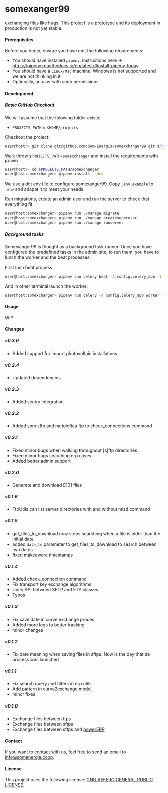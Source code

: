 # somexanger99
exchanging files like hugs. This project is a prototype and its deployment in production is not yet stable. 

#### Prerequisites

Before you begin, ensure you have met the following requirements:
* You should have installed `pipenv`. Instructions here -> https://pipenv.readthedocs.io/en/latest/#install-pipenv-today
* You should have a `Linux/Mac` machine. Windows is not supported and we are not thinking in it.
* Optionally, an user with sudo permissions

#### Development
##### Basic GitHub Checkout
We will assume that the folowing folder exists:

  * `PROJECTS_PATH` = `$HOME/projects`

Checkout the project:
```bash
user@host:> git clone git@github.com:Som-Energia/somexchanger99.git $PROJECTS_PATH/somexchanger99
```

Walk throw `$PROJECTS_PATH/somexchanger` and install the requirements with `pipenv`
```bash
user@host:> cd $PROJECTS_PATH/somexchanger
user@host:somexchanger> pipenv install --dev
```

We use a dot env file to configure somexanger99. Copy `.env.example` to `.env` and adapat it to meet your needs.

Run migrations, create an admin user and run the server to check that everything fit.
```bash
user@host:somexchanger> pipenv run ./manage migrate
user@host:somexchanger> pipenv run ./manage createsuperuser
user@host:somexchanger> pipenv run ./manage runserver
```

##### Background tasks
Somexanger99 is thought as a background task runner. Once you have configured the predefined tasks in the admin site, to run them, you have to lunch the worker and the beat processes.

First luch beat process
```bash
user@host:somexchanger> pipenv run celery beat -A config.celery_app -l info --scheduler  django_celery_beat.schedulers:DatabaseScheduler
```

And in other terminal launch the worker:
```bash
user@host:somexchanger> pipenv run celery -A config.celery_app worker --pool gevent -l info -E
```

#### Usage
WIP

#### Changes

##### v0.3.0
* Added support for import photovoltaic installations

##### v0.2.4
* Updated dependencies

##### v0.2.3
* Added sentry integration

##### v0.2.2
* Added som sftp and metolofica ftp to check_connections command 

##### v0.2.1
* Fixed minor bugs when walking throughout [s]ftp directories
* Fixed minor bugs searching erp cases
* Added better admin support

##### v0.2.0
* Generate and download E101 files 

##### v0.1.6
* FtpUtils can list server directories with and without mlsd command

##### v0.1.5
* get_files_to_download now stops searching when a file is older than the initial date
* added `date_to` parameter to get_files_to_download to search between two dates
* fixed makeaware timestamps

##### v0.1.4
* Added check_connection command
* Fix transport key exchange algorithms
* Unify API between SFTP and FTP classes
* Typos

##### v0.1.3
* Fix save date in curve exchange proces.
* Added more logs to better tracking
* minor changes

##### v0.1.2
* Fix date meaning when saving files in sftps. Now is the day that de process was launched

##### v0.1.1
* Fix search query and filters in erp utils
* Add pattern in curve2exchange model
* minor fixes

##### v0.1.0
* Exchange files between ftps
* Exchange files between sftps
* Exchange files between sftps and [powerERP](https://github.com/gisce/erp)


#### Contact
If you want to contact with us, feel free to send an email to <info@somenergia.coop>.

#### License
This project uses the following license: [GNU AFFERO GENERAL PUBLIC LICENSE](LICENSE).
